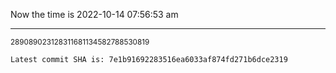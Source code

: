Now the time is 2022-10-14 07:56:53 am

---

<small>289089023128311681134582788530819</small>

```txt
Latest commit SHA is: 7e1b91692283516ea6033af874fd271b6dce2319
```
